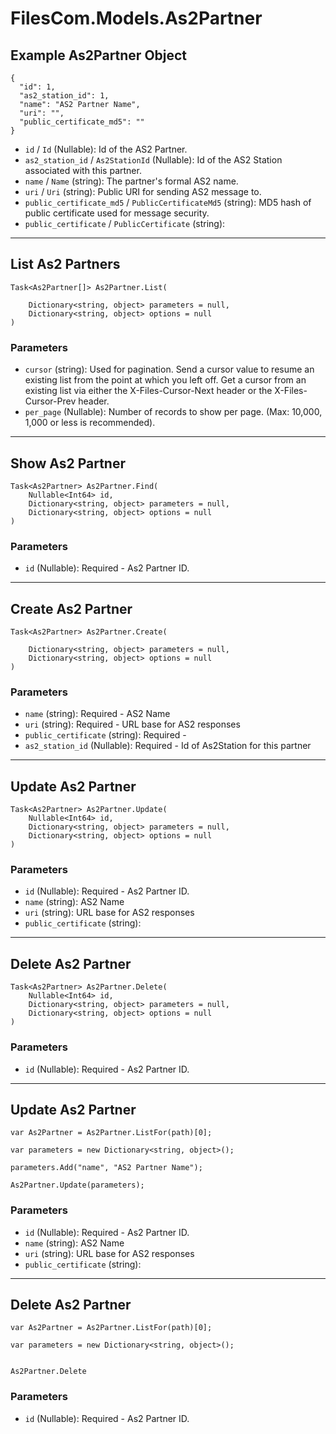 # FilesCom.Models.As2Partner

## Example As2Partner Object

```
{
  "id": 1,
  "as2_station_id": 1,
  "name": "AS2 Partner Name",
  "uri": "",
  "public_certificate_md5": ""
}
```

* `id` / `Id`  (Nullable<Int64>): Id of the AS2 Partner.
* `as2_station_id` / `As2StationId`  (Nullable<Int64>): Id of the AS2 Station associated with this partner.
* `name` / `Name`  (string): The partner's formal AS2 name.
* `uri` / `Uri`  (string): Public URI for sending AS2 message to.
* `public_certificate_md5` / `PublicCertificateMd5`  (string): MD5 hash of public certificate used for message security.
* `public_certificate` / `PublicCertificate`  (string): 


---

## List As2 Partners

```
Task<As2Partner[]> As2Partner.List(
    
    Dictionary<string, object> parameters = null,
    Dictionary<string, object> options = null
)
```

### Parameters

* `cursor` (string): Used for pagination.  Send a cursor value to resume an existing list from the point at which you left off.  Get a cursor from an existing list via either the X-Files-Cursor-Next header or the X-Files-Cursor-Prev header.
* `per_page` (Nullable<Int64>): Number of records to show per page.  (Max: 10,000, 1,000 or less is recommended).


---

## Show As2 Partner

```
Task<As2Partner> As2Partner.Find(
    Nullable<Int64> id, 
    Dictionary<string, object> parameters = null,
    Dictionary<string, object> options = null
)
```

### Parameters

* `id` (Nullable<Int64>): Required - As2 Partner ID.


---

## Create As2 Partner

```
Task<As2Partner> As2Partner.Create(
    
    Dictionary<string, object> parameters = null,
    Dictionary<string, object> options = null
)
```

### Parameters

* `name` (string): Required - AS2 Name
* `uri` (string): Required - URL base for AS2 responses
* `public_certificate` (string): Required - 
* `as2_station_id` (Nullable<Int64>): Required - Id of As2Station for this partner


---

## Update As2 Partner

```
Task<As2Partner> As2Partner.Update(
    Nullable<Int64> id, 
    Dictionary<string, object> parameters = null,
    Dictionary<string, object> options = null
)
```

### Parameters

* `id` (Nullable<Int64>): Required - As2 Partner ID.
* `name` (string): AS2 Name
* `uri` (string): URL base for AS2 responses
* `public_certificate` (string): 


---

## Delete As2 Partner

```
Task<As2Partner> As2Partner.Delete(
    Nullable<Int64> id, 
    Dictionary<string, object> parameters = null,
    Dictionary<string, object> options = null
)
```

### Parameters

* `id` (Nullable<Int64>): Required - As2 Partner ID.


---

## Update As2 Partner

```
var As2Partner = As2Partner.ListFor(path)[0];

var parameters = new Dictionary<string, object>();

parameters.Add("name", "AS2 Partner Name");

As2Partner.Update(parameters);
```

### Parameters

* `id` (Nullable<Int64>): Required - As2 Partner ID.
* `name` (string): AS2 Name
* `uri` (string): URL base for AS2 responses
* `public_certificate` (string): 


---

## Delete As2 Partner

```
var As2Partner = As2Partner.ListFor(path)[0];

var parameters = new Dictionary<string, object>();


As2Partner.Delete
```

### Parameters

* `id` (Nullable<Int64>): Required - As2 Partner ID.
